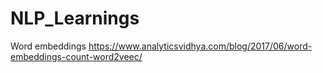 # NLP_Learnings

Word embeddings
https://www.analyticsvidhya.com/blog/2017/06/word-embeddings-count-word2veec/
